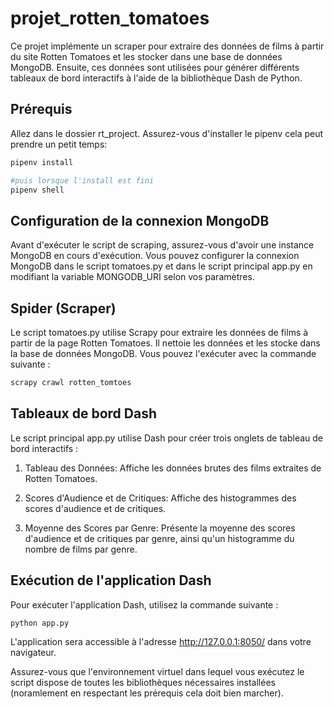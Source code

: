 # projet_rotten_tomatoes

Ce projet implémente un scraper pour extraire des données de films à partir du site Rotten Tomatoes et les stocker dans une base de données MongoDB. Ensuite, ces données sont utilisées pour générer différents tableaux de bord interactifs à l'aide de la bibliothèque Dash de Python.

## Prérequis

Allez dans le dossier rt_project.
Assurez-vous d'installer le pipenv cela peut prendre un petit temps:

```bash
pipenv install

#puis lorsque l'install est fini
pipenv shell
```

## Configuration de la connexion MongoDB

Avant d'exécuter le script de scraping, assurez-vous d'avoir une instance MongoDB en cours d'exécution. Vous pouvez configurer la connexion MongoDB dans le script tomatoes.py et dans le script principal app.py en modifiant la variable MONGODB_URI selon vos paramètres.


## Spider (Scraper)
Le script tomatoes.py utilise Scrapy pour extraire les données de films à partir de la page Rotten Tomatoes. Il nettoie les données et les stocke dans la base de données MongoDB. Vous pouvez l'exécuter avec la commande suivante :

```bash
scrapy crawl rotten_tomtoes
```

## Tableaux de bord Dash
Le script principal app.py utilise Dash pour créer trois onglets de tableau de bord interactifs :

1. Tableau des Données: Affiche les données brutes des films extraites de Rotten Tomatoes.

2. Scores d'Audience et de Critiques: Affiche des histogrammes des scores d'audience et de critiques.

3. Moyenne des Scores par Genre: Présente la moyenne des scores d'audience et de critiques par genre, ainsi qu'un histogramme du nombre de films par genre.

## Exécution de l'application Dash
Pour exécuter l'application Dash, utilisez la commande suivante :
```bash
python app.py
```
L'application sera accessible à l'adresse http://127.0.0.1:8050/ dans votre navigateur.

Assurez-vous que l'environnement virtuel dans lequel vous exécutez le script dispose de toutes les bibliothèques nécessaires installées (noramlement en respectant les prérequis cela doit bien marcher).
